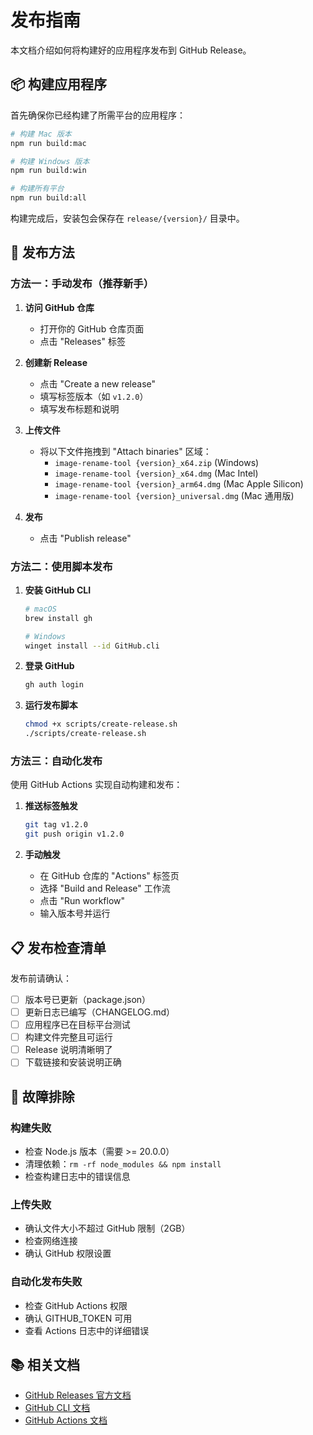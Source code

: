 # 发布指南

本文档介绍如何将构建好的应用程序发布到 GitHub Release。

## 📦 构建应用程序

首先确保你已经构建了所需平台的应用程序：

```bash
# 构建 Mac 版本
npm run build:mac

# 构建 Windows 版本  
npm run build:win

# 构建所有平台
npm run build:all
```

构建完成后，安装包会保存在 `release/{version}/` 目录中。

## 🚀 发布方法

### 方法一：手动发布（推荐新手）

1. **访问 GitHub 仓库**
   - 打开你的 GitHub 仓库页面
   - 点击 "Releases" 标签

2. **创建新 Release**
   - 点击 "Create a new release"
   - 填写标签版本（如 `v1.2.0`）
   - 填写发布标题和说明

3. **上传文件**
   - 将以下文件拖拽到 "Attach binaries" 区域：
     - `image-rename-tool {version}_x64.zip` (Windows)
     - `image-rename-tool {version}_x64.dmg` (Mac Intel)
     - `image-rename-tool {version}_arm64.dmg` (Mac Apple Silicon)
     - `image-rename-tool {version}_universal.dmg` (Mac 通用版)

4. **发布**
   - 点击 "Publish release"

### 方法二：使用脚本发布

1. **安装 GitHub CLI**
   ```bash
   # macOS
   brew install gh
   
   # Windows
   winget install --id GitHub.cli
   ```

2. **登录 GitHub**
   ```bash
   gh auth login
   ```

3. **运行发布脚本**
   ```bash
   chmod +x scripts/create-release.sh
   ./scripts/create-release.sh
   ```

### 方法三：自动化发布

使用 GitHub Actions 实现自动构建和发布：

1. **推送标签触发**
   ```bash
   git tag v1.2.0
   git push origin v1.2.0
   ```

2. **手动触发**
   - 在 GitHub 仓库的 "Actions" 标签页
   - 选择 "Build and Release" 工作流
   - 点击 "Run workflow"
   - 输入版本号并运行

## 📋 发布检查清单

发布前请确认：

- [ ] 版本号已更新（package.json）
- [ ] 更新日志已编写（CHANGELOG.md）
- [ ] 应用程序已在目标平台测试
- [ ] 构建文件完整且可运行
- [ ] Release 说明清晰明了
- [ ] 下载链接和安装说明正确

## 🔧 故障排除

### 构建失败
- 检查 Node.js 版本（需要 >= 20.0.0）
- 清理依赖：`rm -rf node_modules && npm install`
- 检查构建日志中的错误信息

### 上传失败
- 确认文件大小不超过 GitHub 限制（2GB）
- 检查网络连接
- 确认 GitHub 权限设置

### 自动化发布失败
- 检查 GitHub Actions 权限
- 确认 GITHUB_TOKEN 可用
- 查看 Actions 日志中的详细错误

## 📚 相关文档

- [GitHub Releases 官方文档](https://docs.github.com/en/repositories/releasing-projects-on-github)
- [GitHub CLI 文档](https://cli.github.com/manual/)
- [GitHub Actions 文档](https://docs.github.com/en/actions)
